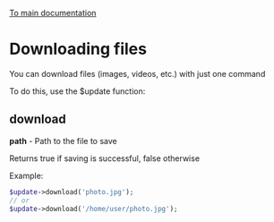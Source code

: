 [To main documentation](00_MAIN.md)

# Downloading files

You can download files (images, videos, etc.) with just one command

To do this, use the $update function:

## download

**path** - Path to the file to save

Returns true if saving is successful, false otherwise

Example:

```php
$update->download('photo.jpg');
// or
$update->download('/home/user/photo.jpg');
```

